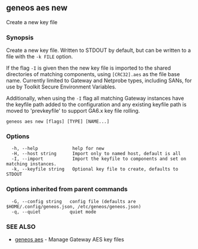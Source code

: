 ## geneos aes new

Create a new key file

### Synopsis


Create a new key file. Written to STDOUT by default, but can be
written to a file with the `-k FILE` option.

If the flag `-I` is given then the new key file is imported to the
shared directories of matching components, using `[CRC32].aes` as the
file base name. Currently limited to Gateway and Netprobe types,
including SANs, for use by Toolkit Secure Environment Variables.

Additionally, when using the `-I` flag all matching Gateway instances
have the keyfile path added to the configuration and any existing
keyfile path is moved to 'prevkeyfile' to support GA6.x key file
rolling.


```
geneos aes new [flags] [TYPE] [NAME...]
```

### Options

```
  -h, --help             help for new
  -H, --host string      Import only to named host, default is all
  -I, --import           Import the keyfile to components and set on matching instances.
  -k, --keyfile string   Optional key file to create, defaults to STDOUT
```

### Options inherited from parent commands

```
  -G, --config string   config file (defaults are $HOME/.config/geneos.json, /etc/geneos/geneos.json)
  -q, --quiet           quiet mode
```

### SEE ALSO

* [geneos aes](geneos_aes.md)	 - Manage Gateway AES key files

